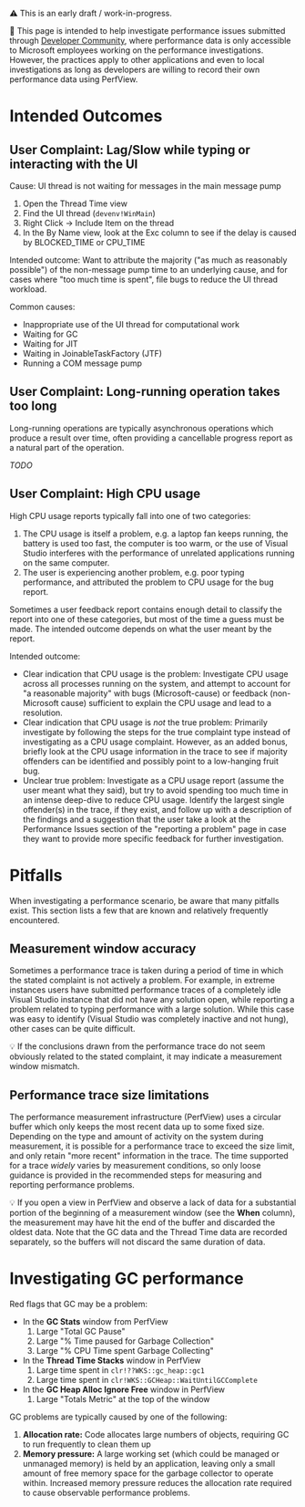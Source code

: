 ⚠️ This is an early draft / work-in-progress.

:memo: This page is intended to help investigate performance issues submitted through [Developer Community](https://developercommunity.visualstudio.com), where performance data is only accessible to Microsoft employees working on the performance investigations. However, the practices apply to other applications and even to local investigations as long as developers are willing to record their own performance data using PerfView.

# Intended Outcomes

## User Complaint: Lag/Slow while typing or interacting with the UI

Cause: UI thread is not waiting for messages in the main message pump

1. Open the Thread Time view
1. Find the UI thread (`devenv!WinMain`)
1. Right Click &rarr; Include Item on the thread
1. In the By Name view, look at the Exc column to see if the delay is caused by BLOCKED_TIME or CPU_TIME

Intended outcome: Want to attribute the majority ("as much as reasonably possible") of the non-message pump time to an underlying cause, and for cases where "too much time is spent", file bugs to reduce the UI thread workload.

Common causes:

* Inappropriate use of the UI thread for computational work
* Waiting for GC
* Waiting for JIT
* Waiting in JoinableTaskFactory (JTF)
* Running a COM message pump

## User Complaint: Long-running operation takes too long

Long-running operations are typically asynchronous operations which produce a result over time, often providing a cancellable progress report as a natural part of the operation.

*TODO*

## User Complaint: High CPU usage

High CPU usage reports typically fall into one of two categories:

1. The CPU usage is itself a problem, e.g. a laptop fan keeps running, the battery is used too fast, the computer is too warm, or the use of Visual Studio interferes with the performance of unrelated applications running on the same computer.
1. The user is experiencing another problem, e.g. poor typing performance, and attributed the problem to CPU usage for the bug report.

Sometimes a user feedback report contains enough detail to classify the report into one of these categories, but most of the time a guess must be made. The intended outcome depends on what the user meant by the report.

Intended outcome:

* Clear indication that CPU usage is the problem: Investigate CPU usage across all processes running on the system, and attempt to account for "a reasonable majority" with bugs (Microsoft-cause) or feedback (non-Microsoft cause) sufficient to explain the CPU usage and lead to a resolution.
* Clear indication that CPU usage is *not* the true problem: Primarily investigate by following the steps for the true complaint type instead of investigating as a CPU usage complaint. However, as an added bonus, briefly look at the CPU usage information in the trace to see if majority offenders can be identified and possibly point to a low-hanging fruit bug.
* Unclear true problem: Investigate as a CPU usage report (assume the user meant what they said), but try to avoid spending too much time in an intense deep-dive to reduce CPU usage. Identify the largest single offender(s) in the trace, if they exist, and follow up with a description of the findings and a suggestion that the user take a look at the Performance Issues section of the "reporting a problem" page in case they want to provide more specific feedback for further investigation.

# Pitfalls

When investigating a performance scenario, be aware that many pitfalls exist. This section lists a few that are known and relatively frequently encountered.

## Measurement window accuracy

Sometimes a performance trace is taken during a period of time in which the stated complaint is not actively a problem. For example, in extreme instances users have submitted performance traces of a completely idle Visual Studio instance that did not have any solution open, while reporting a problem related to typing performance with a large solution. While this case was easy to identify (Visual Studio was completely inactive and not hung), other cases can be quite difficult.

:bulb: If the conclusions drawn from the performance trace do not seem obviously related to the stated complaint, it may indicate a measurement window mismatch.

## Performance trace size limitations

The performance measurement infrastructure (PerfView) uses a circular buffer which only keeps the most recent data up to some fixed size. Depending on the type and amount of activity on the system during measurement, it is possible for a performance trace to exceed the size limit, and only retain "more recent" information in the trace. The time supported for a trace *widely* varies by measurement conditions, so only loose guidance is provided in the recommended steps for measuring and reporting performance problems.

💡 If you open a view in PerfView and observe a lack of data for a substantial portion of the beginning of a measurement window (see the **When** column), the measurement may have hit the end of the buffer and discarded the oldest data. Note that the GC data and the Thread Time data are recorded separately, so the buffers will not discard the same duration of data.

# Investigating GC performance

Red flags that GC may be a problem:

* In the **GC Stats** window from PerfView
    1. Large "Total GC Pause"
    1. Large "% Time paused for Garbage Collection"
    1. Large "% CPU Time spent Garbage Collecting"
* In the **Thread Time Stacks** window in PerfView
    1. Large time spent in `clr!??WKS::gc_heap::gc1`
    1. Large time spent in `clr!WKS::GCHeap::WaitUntilGCComplete`
* In the **GC Heap Alloc Ignore Free** window in PerfView
    1. Large "Totals Metric" at the top of the window

GC problems are typically caused by one of the following:

1. **Allocation rate:** Code allocates large numbers of objects, requiring GC to run frequently to clean them up
2. **Memory pressure:** A large working set (which could be managed or unmanaged memory) is held by an application, leaving only a small amount of free memory space for the garbage collector to operate within. Increased memory pressure reduces the allocation rate required to cause observable performance problems.